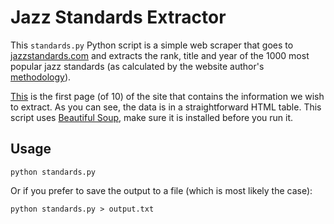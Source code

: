 # Jazz Standards Extractor

This `standards.py` Python script is a simple web scraper that goes to [jazzstandards.com](http://jazzstandards.com) and extracts the rank, title and year of the 1000 most popular jazz standards (as calculated by the website author's [methodology](http://www.jazzstandards.com/overview.ranking.htm)).

[This](http://www.jazzstandards.com/compositions/index.htm) is the first page (of 10) of the site that contains the information we wish to extract. As you can see, the data is in a straightforward HTML table. This script uses [Beautiful Soup](https://www.crummy.com/software/BeautifulSoup/), make sure it is installed before you run it.

## Usage

    python standards.py

Or if you prefer to save the output to a file (which is most likely the case):

    python standards.py > output.txt

